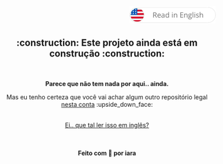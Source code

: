 <div align="right" >
   <a href="./README.en.md">
    <img src="./.github/lg-button-en.png" alt="es-en" ></img>
  </a>
</div>

<div align="center" >
  <h2> :construction: Este projeto ainda está em construção :construction: </h2>
  <br/>
  
  <p><strong>Parece que não tem nada por aqui.. ainda.</strong></p>
  <p>Mas eu tenho certeza que você vai achar algum outro repositório legal <a href="https://github.com/iaraoliveira">nesta conta</a> :upside_down_face:</p>
  
  <br/>
  
  <a href="./README.md">
    Ei.. que tal ler isso em inglês?  
    <!-- [![en-badge](./.github/lg-button-en.png)](./README.en.md)  -->
  </a>

  <br/><br/>
  <strong>Feito com :white_heart: por iara </strong>
</div>
